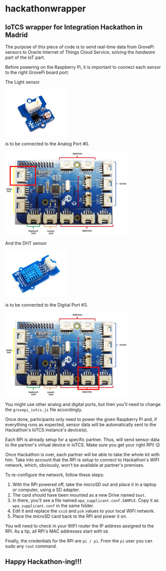 # hackathonwrapper
## IoTCS wrapper for Integration Hackathon in Madrid

The purpose of this piece of code is to send real-time data from GrovePi sensors to Oracle Internet of Things Cloud Service, solving the _hardware_ part of the IoT part.

Before powering on the Raspberry Pi, it is important to connect each sensor to the right GrovePi board port:

The Light sensor

   ![Light sensor](screenshots/lightsensor.jpg)

is to be connected to the Analog Port #0.

   ![A0](screenshots/grovepi_board_a0.png)

And the DHT sensor

   ![DHT sensor](screenshots/dhtsensor.jpg)

is to be connected to the Digital Port #3.

   ![D3](screenshots/grovepi_board_d3.png)

You might use other analog and digital ports, but then you'll need to change the `grovepi_iotcs.js` file accordingly.

Once done, participants only need to power the given Raspberry Pi and, if everything runs as expected, sensor data will be automatically sent to the Hackathon's IoTCS instance's device(s).

Each RPi is already setup for a specific partner. Thus, will send sensor data to the partner's virtual device in IoTCS. Make sure you get your right RPi! :wink:

Once Hackathon is over, each partner will be able to take the whole kit with him. Take into account that the RPi is setup to connect to Hackathon's WIFI network, which, obviously, won't be available at partner's premises.

To re-configure the network, follow these steps:

1. With the RPi powered off, take the microSD out and place it in a laptop or computer, using a SD adapter.
2. The card should have been mounted as a new Drive named `boot`.
3. In there, you'll see a file named `wpa_supplicant.conf.SAMPLE`. Copy it as `wpa_supplicant.conf` in the same folder.
4. Edit it and replace the `ssid` and `psk` values to your local WIFI network.
5. Place the microSD card back to the RPi and power it on.

You will need to check in your WIFI router the IP address assigned to the RPi. As a tip, all RPi's MAC addresses start with `b8`.

Finally, the credentials for the RPi are `pi / pi`. From the `pi` user you can sudo any `root` command.

## Happy Hackathon-ing!!!
